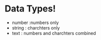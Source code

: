 # Data Types!

  - number :numbers only
  - string : charchters only
  - text : numbers and charchters combined 
